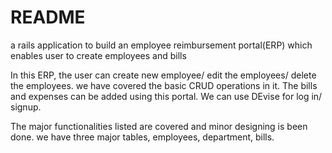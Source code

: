 # README

a rails application to build an employee reimbursement portal(ERP) which enables user to create employees and bills


In this ERP, the user can create new employee/ edit the employees/ delete the employees. we have covered the basic CRUD operations in it. The bills and expenses can be added using this portal. We can use DEvise for log in/ signup.

The major functionalities listed are covered and minor designing is been done. we have three major tables, employees, department, bills.
